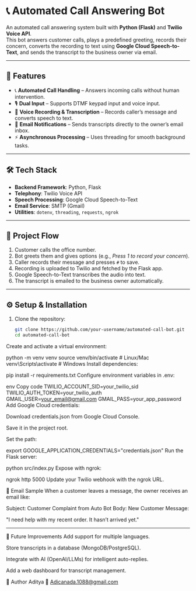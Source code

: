 # 📞 Automated Call Answering Bot

An automated call answering system built with **Python (Flask)** and **Twilio Voice API**.  
This bot answers customer calls, plays a predefined greeting, records their concern, converts the recording to text using **Google Cloud Speech-to-Text**, and sends the transcript to the business owner via email.  

---

## 🚀 Features
- 📞 **Automated Call Handling** – Answers incoming calls without human intervention.  
- 🎙 **Dual Input** – Supports DTMF keypad input and voice input.  
- 📝 **Voice Recording & Transcription** – Records caller’s message and converts speech to text.  
- 📧 **Email Notifications** – Sends transcripts directly to the owner’s email inbox.  
- ⚡ **Asynchronous Processing** – Uses threading for smooth background tasks.  

---

## 🛠 Tech Stack
- **Backend Framework**: Python, Flask  
- **Telephony**: Twilio Voice API  
- **Speech Processing**: Google Cloud Speech-to-Text  
- **Email Service**: SMTP (Gmail)  
- **Utilities**: `dotenv`, `threading`, `requests`, `ngrok`  

---

## 📂 Project Flow
1. Customer calls the office number.  
2. Bot greets them and gives options (e.g., *Press 1 to record your concern*).  
3. Caller records their message and presses `#` to save.  
4. Recording is uploaded to Twilio and fetched by the Flask app.  
5. Google Speech-to-Text transcribes the audio into text.  
6. The transcript is emailed to the business owner automatically.  

---

## ⚙️ Setup & Installation
1. Clone the repository:
   ```bash
   git clone https://github.com/your-username/automated-call-bot.git
   cd automated-call-bot
Create and activate a virtual environment:



python -m venv venv
source venv/bin/activate   # Linux/Mac
venv\Scripts\activate      # Windows
Install dependencies:


pip install -r requirements.txt
Configure environment variables in .env:

env
Copy code
TWILIO_ACCOUNT_SID=your_twilio_sid
TWILIO_AUTH_TOKEN=your_twilio_auth
GMAIL_USER=your_email@gmail.com
GMAIL_PASS=your_app_password
Add Google Cloud credentials:

Download credentials.json from Google Cloud Console.

Save it in the project root.

Set the path:


export GOOGLE_APPLICATION_CREDENTIALS="credentials.json"
Run the Flask server:


python src/index.py
Expose with ngrok:


ngrok http 5000
Update your Twilio webhook with the ngrok URL.

📧 Email Sample
When a customer leaves a message, the owner receives an email like:


Subject: Customer Complaint from Auto Bot
Body:
New Customer Message:

"I need help with my recent order. It hasn’t arrived yet."

------

🚀 Future Improvements
Add support for multiple languages.

Store transcripts in a database (MongoDB/PostgreSQL).

Integrate with AI (OpenAI/LLMs) for intelligent auto-replies.

Add a web dashboard for transcript management.

👤 Author
Aditya
📧 Adicanada.1088@gmail.com


